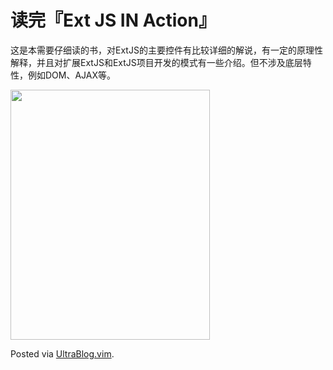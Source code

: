 # 读完『Ext JS IN Action』

<p>这是本需要仔细读的书，对ExtJS的主要控件有比较详细的解说，有一定的原理性解释，并且对扩展ExtJS和ExtJS项目开发的模式有一些介绍。但不涉及底层特性，例如DOM、AJAX等。</p>

<p><a href="https://picasaweb.google.com/lh/photo/-SKr3JvnYwcLN0fb6sxCpw?feat=embedwebsite"><img src="https://lh5.googleusercontent.com/-buAuqjZT0o4/Tf9kmGOt4vI/AAAAAAAABvQ/LezmUW7CJ74/s400/ExtJS_In_Action.jpg" height="400" width="319" /></a></p>

<p>Posted via <a href="http://0x3f.org/?p=1894">UltraBlog.vim</a>.</p>

